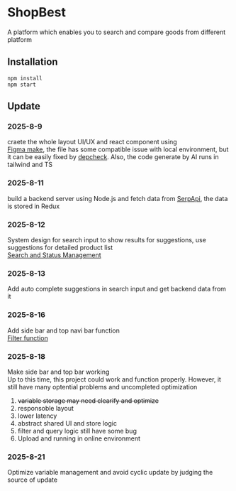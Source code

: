 # ShopBest  
A platform which enables you to search and compare goods from different platform

## Installation  
```
npm install
npm start
```

## Update
### 2025-8-9
craete the whole layout UI/UX and react component using<br>
[Figma make](https://www.figma.com/make/b7TPhDSmWBc1zlZmMk8BMe/Untitled?node-id=0-4&t=V1aVwm6pnx9EWs1n-0), the file has some compatible issue with local environment, but it can be easily fixed by [depcheck](https://www.npmjs.com/package/depcheck). Also, the code generate by AI runs in tailwind and TS
### 2025-8-11
build a backend server using Node.js and fetch data from [SerpApi](https://serpapi.com/), the data is stored in Redux<br>
### 2025-8-12
System design for search input to show results for suggestions, use suggestions for detailed product list<br>
[Search and Status Management](https://lucid.app/lucidchart/58692dfa-5e67-418c-a747-cf526e485fa1/edit?viewport_loc=-26%2C2211%2C1919%2C872%2C0_0&invitationId=inv_db6c898e-58eb-4afe-9006-f640e96ffad4)
### 2025-8-13
Add auto complete suggestions in search input and get backend data from it<br>
### 2025-8-16
Add side bar and top navi bar function<br>
[Filter function](https://lucid.app/lucidchart/5e1340ee-0b83-4376-86ef-801cda1fadea/edit?viewport_loc=-29%2C1640%2C1923%2C874%2C0_0&invitationId=inv_4e2dbb01-8863-467c-98e1-ccb40a2d1be5)
### 2025-8-18
Make side bar and top bar working<br>
Up to this time, this project could work and function properly. However, it still have many optential problems and uncompleted optimization
1. ~~variable storage may need clearify and optimize<br>~~
2. responsoble layout<br>
3. lower latency<br>
4. abstract shared UI and store logic<br>
5. filter and query logic still have some bug<br>
6. Upload and running in online environment<br>
### 2025-8-21
Optimize variable management and avoid cyclic update by judging the source of update<br>
